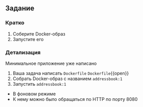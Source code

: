 ## Задание

### Кратко

1. Соберите Docker-образ
2. Запустите его

### Детализация

Минимальное приложение уже написано

1. Ваша задача написать `Dockerfile`
   `Dockerfile`{{open}}
2. Собрать Docker-образ с названием `addressbook:1`
3. Запустить `addressbook:1`

- В фоновом режиме
- К нему можно было обращаться по HTTP по порту 8080